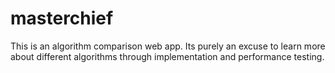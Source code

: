 masterchief
===========

This is an algorithm comparison web app. Its purely an excuse to learn more about different algorithms through implementation and performance testing.
